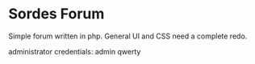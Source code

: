 # Sordes Forum
Simple forum written in php. General UI and CSS need a complete redo.

administrator credentials:
admin
qwerty
